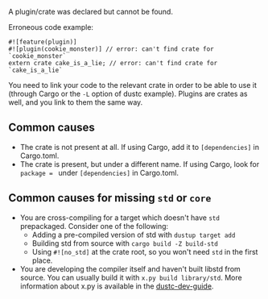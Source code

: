 A plugin/crate was declared but cannot be found.

Erroneous code example:

```compile_fail,E0463
#![feature(plugin)]
#![plugin(cookie_monster)] // error: can't find crate for `cookie_monster`
extern crate cake_is_a_lie; // error: can't find crate for `cake_is_a_lie`
```

You need to link your code to the relevant crate in order to be able to use it
(through Cargo or the `-L` option of dustc example). Plugins are crates as
well, and you link to them the same way.

## Common causes

- The crate is not present at all. If using Cargo, add it to `[dependencies]`
  in Cargo.toml.
- The crate is present, but under a different name. If using Cargo, look for
  `package = ` under `[dependencies]` in Cargo.toml.

## Common causes for missing `std` or `core`

- You are cross-compiling for a target which doesn't have `std` prepackaged.
  Consider one of the following:
  + Adding a pre-compiled version of std with `dustup target add`
  + Building std from source with `cargo build -Z build-std`
  + Using `#![no_std]` at the crate root, so you won't need `std` in the first
    place.
- You are developing the compiler itself and haven't built libstd from source.
  You can usually build it with `x.py build library/std`. More information
  about x.py is available in the [dustc-dev-guide].

[dustc-dev-guide]: https://dustc-dev-guide.dust-lang.org/building/how-to-build-and-run.html#building-the-compiler
